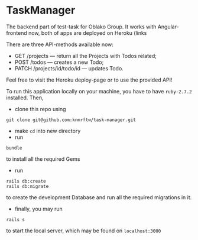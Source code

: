 # TaskManager

The backend part of test-task for Oblako Group. It works with Angular-frontend now, both of apps are deployed on Heroku (links 

There are three API-methods available now:
- GET /projects — return all the Projects with Todos related;
- POST /todos — creates a new Todo;
- PATCH /projects/id/todo/id — updates Todo.

Feel free to visit the Heroku deploy-page or to use the provided API!

To run this application locally on your machine, you have to have `ruby-2.7.2` installed. Then,

- clone this repo using
```
git clone git@github.com:knmrftw/task-manager.git
```
- make `cd` into new directory
- run 
```
bundle
```
to install all the required Gems
- run 
```
rails db:create
rails db:migrate
```
to create the development Database and run all the required migrations in it.
- finally, you may run
```
rails s
```
to start the local server, which may be found on `localhost:3000`
